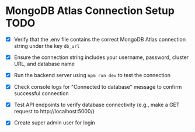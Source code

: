 # MongoDB Atlas Connection Setup TODO

- [x] Verify that the .env file contains the correct MongoDB Atlas connection string under the key `db_url`
- [x] Ensure the connection string includes your username, password, cluster URL, and database name
- [x] Run the backend server using `npm run dev` to test the connection
- [x] Check console logs for "Connected to database" message to confirm successful connection
- [x] Test API endpoints to verify database connectivity (e.g., make a GET request to http://localhost:5000/)
- [x] Create super admin user for login

